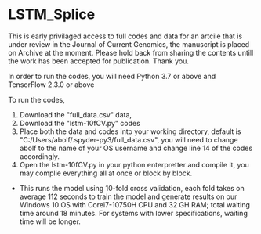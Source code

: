 # LSTM_Splice

This is early privilaged access to full codes and data for an artcile that is under review in the Journal of Current Genomics, the manuscript is placed on Archive at the moment. Please hold back from sharing the contents untill the work has been accepted for publication. Thank you.

In order to run the codes, you will need Python 3.7 or above and TensorFlow 2.3.0 or above

To run the codes, 
1. Download the "full_data.csv" data, 
2. Download the "lstm-10fCV.py" codes
3. Place both the data and codes into your working directory, default is "C:/Users/abolf/.spyder-py3/full_data.csv", you will need to change abolf to the name of your OS username and change line 14 of the codes accordingly. 
4. Open the lstm-10fCV.py in your python enterpretter and compile it, you may complie everything all at once or block by block. 

* This runs the model using 10-fold cross validation, each fold takes on average 112 seconds to train the model and generate results on our Windows 10 OS with Corei7-10750H CPU and 32 GH RAM; total waiting time around 18 minutes. For systems with lower specifications, waiting time will be longer.
